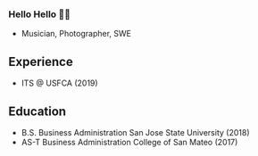 ### Hello Hello 👋🏽
- Musician, Photographer, SWE 

## Experience
- ITS @ USFCA (2019)

## Education
- B.S. Business Administration San Jose State University (2018)
- AS-T Business Administration College of San Mateo (2017)
